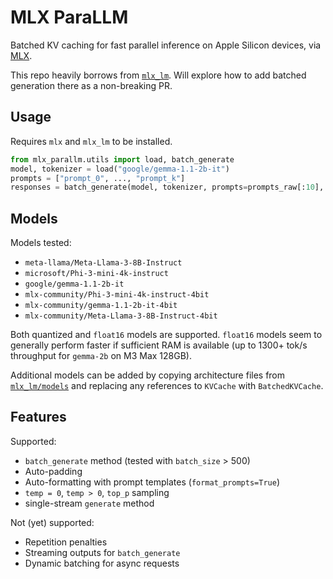 
# MLX ParaLLM

Batched KV caching for fast parallel inference on Apple Silicon devices, via [MLX](https://github.com/ml-explore/mlx). 

This repo heavily borrows from [`mlx_lm`](https://github.com/ml-explore/mlx-examples/tree/main/llms/mlx_lm). Will explore how to add batched generation there as a non-breaking PR. 


## Usage
Requires `mlx` and `mlx_lm` to be installed.
```python
from mlx_parallm.utils import load, batch_generate
model, tokenizer = load("google/gemma-1.1-2b-it")
prompts = ["prompt_0", ..., "prompt_k"]
responses = batch_generate(model, tokenizer, prompts=prompts_raw[:10], max_tokens=100, verbose=True, format_prompts=True, temp=0.0)
```

## Models
Models tested: 
- `meta-llama/Meta-Llama-3-8B-Instruct`
- `microsoft/Phi-3-mini-4k-instruct`
- `google/gemma-1.1-2b-it`
- `mlx-community/Phi-3-mini-4k-instruct-4bit`
- `mlx-community/gemma-1.1-2b-it-4bit`
- `mlx-community/Meta-Llama-3-8B-Instruct-4bit`

Both quantized and `float16` models are supported. `float16` models seem to generally perform faster if sufficient RAM is available (up to 1300+ tok/s throughput for `gemma-2b` on M3 Max 128GB).

Additional models can be added by copying architecture files from [`mlx_lm/models`](https://github.com/ml-explore/mlx-examples/tree/main/llms/mlx_lm/models) and replacing any references to `KVCache` with `BatchedKVCache`. 

## Features
Supported:
- `batch_generate` method (tested with `batch_size` > 500)
- Auto-padding
- Auto-formatting with prompt templates (`format_prompts=True`)
- `temp = 0`, `temp > 0`, `top_p` sampling
- single-stream `generate` method 

Not (yet) supported: 
- Repetition penalties
- Streaming outputs for `batch_generate`
- Dynamic batching for async requests